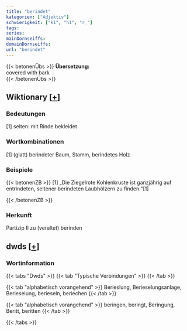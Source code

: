 ```yaml
---
title: "berindet"
kategorien: ["Adjektiv"]
schwierigkeit: ["k1", "h1", "r_"]
tags:
series:
mainDornseiffs:
domainDornseiffs:
url: "berindet"
---
```


{{< betonenÜbs >}}
**Übersetzung:**  
covered with bark  
{{< /betonenÜbs >}}

## Wiktionary [[+](https://de.wiktionary.org/wiki/berindet)]

### Bedeutungen
[1] selten: mit Rinde bekleidet  

### Wortkombinationen
[1] (glatt) berindeter Baum, Stamm, berindetes Holz  

### Beispiele
{{< betonenZB >}}
[1] „Die Ziegelrote Kohlenkruste ist ganzjährig auf entrindeten, seltener berindeten Laubhölzern zu finden.“[1]  

{{< /betonenZB >}}
### Herkunft
Partizip II zu (veraltet) berinden  



## dwds [[+](https://www.dwds.de/wb/berindet)]

### Wortinformation
{{< tabs "Dwds" >}}
{{< tab "Typische Verbindungen" >}}
{{< /tab >}}

{{< tab "alphabetisch vorangehend" >}}
Berieslung, Berieselungsanlage, Berieselung, berieseln, beriechen
{{< /tab >}}

{{< tab "alphabetisch vorangehend" >}}
beringen, beringt, Beringung, Beritt, beritten
{{< /tab >}}

{{< /tabs >}}


